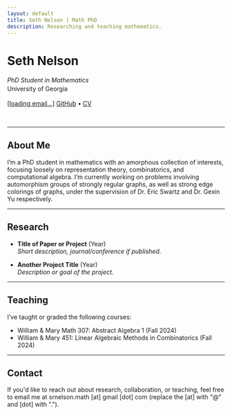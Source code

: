 ```yaml
---
layout: default
title: Seth Nelson | Math PhD
description: Researching and teaching mathematics.
---
```


# Seth Nelson
<div style="line-height: 1.4em;">
  <em>PhD Student in Mathematics</em><br>
  University of Georgia<br>
  <script type="text/javascript">
  // Obfuscated email
  const user = "srnelson.math";
  const domain = "gmail.com";
  const full = user + "@" + domain;

  document.addEventListener("DOMContentLoaded", function () {
    const emailLink = document.getElementById("email");
    emailLink.href = "mailto:" + full;
    emailLink.textContent = full;
  });
</script>

<a id="email" href="#">[loading email...]</a>
  <a href="https://github.com/srnelson1">GitHub</a> • <a href="/assets/Academic_CV_Template.pdf">CV</a>
</div>
<br>

---

## About Me

I’m a PhD student in mathematics with an amorphous collection of interests, focusing loosely on representation theory, combinatorics, and computational algebra. I’m currently working on problems involving automorphism groups of strongly regular graphs, as well as strong edge colorings of graphs, under the supervision of Dr. Eric Swartz and Dr. Gexin Yu respectively.

---

## Research

- **Title of Paper or Project** (Year)  
  _Short description, journal/conference if published._
  
- **Another Project Title** (Year)  
  _Description or goal of the project._

---

## Teaching

I’ve taught or graded the following courses:

- William & Mary Math 307: Abstract Algebra 1 (Fall 2024)
- William & Mary 451: Linear Algebraic Methods in Combinatorics (Fall 2024)

---

## Contact

If you'd like to reach out about research, collaboration, or teaching, feel free to email me at srnelson.math [at] gmail [dot] com (replace the [at] with "@" and [dot] with ".").




